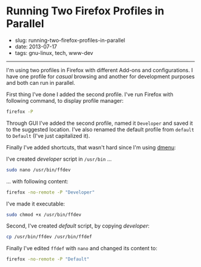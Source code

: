 # Running Two Firefox Profiles in Parallel

- slug: running-two-firefox-profiles-in-parallel
- date: 2013-07-17
- tags: gnu-linux, tech, www-dev

-----------------

I'm using two profiles in Firefox with different Add-ons and configurations.
I have one profile for _casual_ browsing and another for development purposes
and both can run in parallel.

First thing I've done I added the second profile.
I've run Firefox with following command, to display profile manager:

````bash
firefox -P
````

Through GUI I've added the second profile, named it `Developer` and saved it to the suggested location.
I've also renamed the default profile from `default` to `Default` (I've just capitalized it).

Finally I've added shortcuts, that wasn't hard since I'm using [dmenu](xfce-workflow.html#toc_1):

I've created _developer_ script in `/usr/bin` ...

````bash
sudo nano /usr/bin/ffdev
````
... with following content:

````bash
firefox -no-remote -P "Developer"
````

I've made it executable:

````bash
sudo chmod +x /usr/bin/ffdev
````

Second, I've created _default_ script, by copying _developer_:

````bash
cp /usr/bin/ffdev /usr/bin/ffdef
````

Finally I've edited `ffdef` with `nano` and changed its content to:

````bash
firefox -no-remote -P "Default"
````